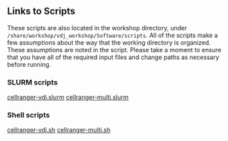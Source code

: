## Links to Scripts

These scripts are also located in the workshop directory, under `/share/workshop/vdj_workshop/Software/scripts`. All of the scripts make a few assumptions about the way that the working directory is organized. These assumptions are noted in the script. Please take a moment to ensure that you have all of the required input files and change paths as necessary before running.

### SLURM scripts
[cellranger-vdj.slurm](scripts/cellranger-vdj.slurm)
[cellranger-multi.slurm](scripts/cellranger-multi.slurm)

### Shell scripts
[cellranger-vdj.sh](scripts/cellranger-vdj.sh)
[cellranger-multi.sh](scripts/cellranger-multi.sh)
